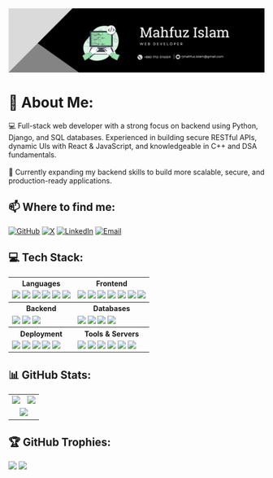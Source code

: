  <img alt="Banner Image" src="./assets/github-profile-banner.png" />
 
# 💫 About Me:
💻 Full-stack web developer with a strong focus on backend using Python, Django, and SQL databases. Experienced in building secure RESTful APIs, dynamic UIs with React & JavaScript, and knowledgeable in C++ and DSA fundamentals.<br><br>🚀 Currently expanding my backend skills to build more scalable, secure, and production-ready applications.


## 📫 Where to find me:

[![GitHub](https://img.shields.io/badge/GitHub-%2312100E.svg?style=for-the-badge&logo=github&logoColor=white)](https://github.com/rjmahfuztech)
[![X](https://img.shields.io/badge/X-black.svg?style=for-the-badge&logo=x&logoColor=white)](https://x.com/mahfuz_islamm)
[![LinkedIn](https://img.shields.io/badge/LinkedIn-%230077B5.svg?style=for-the-badge&logo=linkedin&logoColor=white)](https://linkedin.com/in/mahfuz-islam)
[![Email](https://img.shields.io/badge/Email-D14836.svg?style=for-the-badge&logo=gmail&logoColor=white)](mailto:rjmahfuz.islam@gmail.com)



## 💻 Tech Stack:

<table>
  <tr>
    <th>Languages</th>
    <th>Frontend</th>
  </tr>
  <tr>
    <td>
      <img src="https://img.shields.io/badge/C-%2300599C.svg?style=for-the-badge&logo=c&logoColor=white" />
      <img src="https://img.shields.io/badge/C++-%2300599C.svg?style=for-the-badge&logo=c%2B%2B&logoColor=white" />
      <img src="https://img.shields.io/badge/Python-3670A0?style=for-the-badge&logo=python&logoColor=ffdd54" />
      <img src="https://img.shields.io/badge/JavaScript-%23323330.svg?style=for-the-badge&logo=javascript&logoColor=%23F7DF1E" />
      <img src="https://img.shields.io/badge/HTML5-%23E34F26.svg?style=for-the-badge&logo=html5&logoColor=white" />
      <img src="https://img.shields.io/badge/CSS3-%231572B6.svg?style=for-the-badge&logo=css3&logoColor=white" />
    </td>
    <td>
      <img src="https://img.shields.io/badge/React-%2320232a.svg?style=for-the-badge&logo=react&logoColor=%2361DAFB" />
      <img src="https://img.shields.io/badge/React_Router-CA4245?style=for-the-badge&logo=react-router&logoColor=white" />
      <img src="https://img.shields.io/badge/React%20Hook%20Form-%23EC5990.svg?style=for-the-badge&logo=reacthookform&logoColor=white" />
      <img src="https://img.shields.io/badge/Bootstrap-%23563D7C.svg?style=for-the-badge&logo=bootstrap&logoColor=white" />
      <img src="https://img.shields.io/badge/TailwindCSS-%2338B2AC.svg?style=for-the-badge&logo=tailwind-css&logoColor=white" />
      <img src="https://img.shields.io/badge/Vite-%23646CFF.svg?style=for-the-badge&logo=vite&logoColor=white" />
      <img src="https://img.shields.io/badge/MUI-%230081CB.svg?style=for-the-badge&logo=mui&logoColor=white" />
    </td>
  </tr>
  <tr>
    <th>Backend</th>
    <th>Databases</th>
  </tr>
  <tr>
    <td>
      <img src="https://img.shields.io/badge/Django-%23092E20.svg?style=for-the-badge&logo=django&logoColor=white" />
      <img src="https://img.shields.io/badge/DRF-ff1709?style=for-the-badge&logo=django&logoColor=white&color=ff1709&labelColor=gray" />
      <img src="https://img.shields.io/badge/JWT_Auth-%23323330.svg?style=for-the-badge&logo=jsonwebtokens&logoColor=white" />
    </td>
    <td>
      <img src="https://img.shields.io/badge/MySQL-4479A1.svg?style=for-the-badge&logo=mysql&logoColor=white" />
      <img src="https://img.shields.io/badge/PostgreSQL-%23316192.svg?style=for-the-badge&logo=postgresql&logoColor=white" />
      <img src="https://img.shields.io/badge/SQLite-%2307405e.svg?style=for-the-badge&logo=sqlite&logoColor=white" />
      <img src="https://img.shields.io/badge/Supabase-3ECF8E?style=for-the-badge&logo=supabase&logoColor=white" />
    </td>
  </tr>
  <tr>
    <th>Deployment</th>
    <th>Tools & Servers</th>
  </tr>
  <tr>
    <td>
      <img src="https://img.shields.io/badge/Vercel-%23000000.svg?style=for-the-badge&logo=vercel&logoColor=white" />
      <img src="https://img.shields.io/badge/Render-46E3B7.svg?style=for-the-badge&logo=render&logoColor=white" />
      <img src="https://img.shields.io/badge/Netlify-%23000000.svg?style=for-the-badge&logo=netlify&logoColor=white" />
      <img src="https://img.shields.io/badge/Heroku-%23430098.svg?style=for-the-badge&logo=heroku&logoColor=white" />
      <img src="https://img.shields.io/badge/Firebase-%23039BE5.svg?style=for-the-badge&logo=firebase" />
    </td>
    <td>
      <img src="https://img.shields.io/badge/Git-F05032.svg?style=for-the-badge&logo=git&logoColor=white" />
      <img src="https://img.shields.io/badge/GitHub-%2312100E.svg?style=for-the-badge&logo=github&logoColor=white" />
      <img src="https://img.shields.io/badge/VS%20Code-0078d7.svg?style=for-the-badge&logo=visual-studio-code&logoColor=white" />
      <img src="https://img.shields.io/badge/NPM-%23CB3837.svg?style=for-the-badge&logo=npm&logoColor=white" />
      <img src="https://img.shields.io/badge/Apache-%23D42029.svg?style=for-the-badge&logo=apache&logoColor=white" />
      <img src="https://img.shields.io/badge/Nginx-%23009639.svg?style=for-the-badge&logo=nginx&logoColor=white" />
    </td>
  </tr>
</table>



## 📊 GitHub Stats:

<table>
  <tr>
    <td>
      <img src="https://github-readme-stats.vercel.app/api/top-langs/?username=rjmahfuztech&theme=default_repocard&hide_border=false&layout=compact" height="200"/>
    </td>
    <td>
      <img src="https://github-readme-stats.vercel.app/api?username=rjmahfuztech&theme=default_repocard&hide_border=false&include_all_commits=false&count_private=false" height="200"/>
    </td>
  </tr>
  <tr>
    <td colspan="2" align="center">
      <img src="https://github-readme-streak-stats.herokuapp.com?user=rjmahfuztech&theme=default_repocard&hide_border=false" width="100%"  />
    </td>
  </tr>
</table>


## 🏆 GitHub Trophies:
![](https://github-profile-trophy.vercel.app/?username=rjmahfuztech&theme=onedark&no-frame=false&no-bg=false&margin-w=4)
[![](https://visitcount.itsvg.in/api?id=rjmahfuztech&icon=1&color=6)](https://visitcount.itsvg.in)
